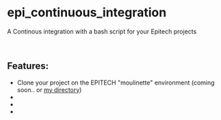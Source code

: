 # epi_continuous_integration
A Continous integration with a bash script for your Epitech projects


<br />

Features:
----
- Clone your project on the EPITECH "moulinette" environment (coming soon.. or [my directory](https://github.com/MEMeknaci/epitech-env))
- 
- 
- 

